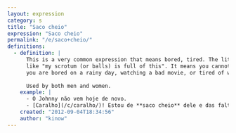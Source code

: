 ```yaml
---
layout: expression
category: s
title: "Saco cheio"
expression: "Saco cheio"
permalink: "/e/saco+cheio/"
definitions:
  - definition: |
      This is a very common expression that means bored, tired. The literal translation is something
      like "my scrotum (or balls) is full of this". It means you cannot take it anymore. Like when
      you are bored on a rainy day, watching a bad movie, or tired of working.
      
      Used by both men and women.
    example: |
      - O Johnny não vem hoje de novo.
      - [Caralho](/c/caralho/)! Estou de **saco cheio** dele e das faltas dele."
    created: "2012-09-04T18:34:56"
    author: "kinow"
---
```

